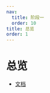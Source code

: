 ```yaml
---
nav:
  title: 阶段一
  order: 10
title: 总览
order: 1
---
```


# 总览

- [文档](https://luboke.com/go/go1.0.html)